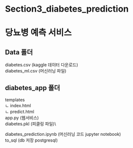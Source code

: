 # Section3_diabetes_prediction

# 당뇨병 예측 서비스

## Data 폴더
diabetes.csv (kaggle 데이터 다운로드)\
diabetes_ml.csv (머신러닝 파일)

## diabetes_app 폴더
templates\
ㄴ index.html\
ㄴ predict.html\
app.py (웹서비스)\
diabetes.pkl (피클링 파일)\

diabetes_prediction.ipynb (머신러닝 코드 jupyter notebook)\
to_sql (db 저장 postgresql)
